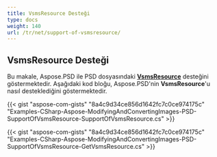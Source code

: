 ```yaml
---
title: VsmsResource Desteği
type: docs
weight: 140
url: /tr/net/support-of-vsmsresource/
---
```


## **VsmsResource Desteği**
Bu makale, Aspose.PSD ile PSD dosyasındaki [**VsmsResource**](https://reference.aspose.com/psd/net/aspose.psd.fileformats.psd.layers.layerresources/vsmsresource) desteğini göstermektedir. Aşağıdaki kod bloğu, Aspose.PSD'nin **VsmsResource**'u nasıl desteklediğini göstermektedir.

{{< gist "aspose-com-gists" "8a4c9d34ce856d1642fc7c0ce974175c" "Examples-CSharp-Aspose-ModifyingAndConvertingImages-PSD-SupportOfVsmsResource-SupportOfVsmsResource.cs" >}}

{{< gist "aspose-com-gists" "8a4c9d34ce856d1642fc7c0ce974175c" "Examples-CSharp-Aspose-ModifyingAndConvertingImages-PSD-SupportOfVsmsResource-GetVsmsResource.cs" >}}
